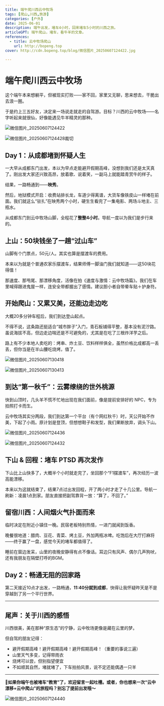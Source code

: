 ```yaml
---
title: 端午爬川西云中牧场
tags: [爬山,川西,旅游]
categories: [户外]
date: 2025-06-01
description: 端午出发，堵车4小时，回来堵车5小时的川西之旅。
articleGPT: 端午爬山，堵车，看牛羊的文章。
references:
  - title: 云中牧场爬山
    url: http://bopeng.top
cover: http://cdn.bopeng.top/blog/微信图片_20250607124422.jpg

---
```


# 端午爬川西云中牧场

这个端午本来想躺平，但被现实打败——家不回，家里又无聊，思来想去，干脆出去浪一圈。

于是约上三五好友，决定来一场说走就走的自驾游。目标？川西的云中牧场——名字听起来就很仙，好像能遇见牛羊精灵的那种。

![微信图片_20250607124422](http://cdn.bopeng.top/blog/微信图片_20250607124422.jpg)

![微信图片_20250607124428裁切](http://cdn.bopeng.top/blog/微信图片_20250607124428裁切.jpg)

## Day 1：从成都堵到怀疑人生

一大早从成都东门出发，本以为早点走能避开假期高峰，没想到我们还是太天真了。刚出发大家还兴致高昂，放着歌、说着笑，一副马上就能踏青赏牛的样子。

结果，一路畅通到——**映秀**。

然后，地狱模式开启：收费站排长龙，车道少得离谱，大货车像铁皮山一样堵在前面。我们就这么“驻扎”在映秀两个小时，硬生生看完了一集电影、两场斗地主、三瓶水。

从成都东门到云中牧场山脚，全程花了**整整4小时**。导航一度以为我们是步行来的。

## 上山：50块钱坐了一趟“过山车”

山脚有个门票点，50元/人。其实也算是摆渡车的费用。

本来以为就是个普通农家乐摆渡车，结果师傅一脚油门我们就知道——这50块花得值！

那速度、那甩尾、那漂移角度，活像在拍《速度与激情：云中牧场篇》。我们在车里喊得跟进鬼屋一样，连安全带都握出了感情。建议胆小者自带晕车贴＋护身符。

## 开始爬山：又累又美，还能边走边吃

大概20多分钟车程后，我们到达登山起点。

不得不说，这条路还挺适合“城市胖子”入门，青石板铺得平整，基本没有泥泞路。虽说海拔不高，但边走边喘还是不可避免的，尤其是在吃了三根炸洋芋之后。

路上有不少本地人卖吃的：烤串、炸土豆、饮料样样俱全，虽然价格比成都高一丢丢，但你当是在半山腰吃烧烤，值了。

![微信图片_20250607130418](http://cdn.bopeng.top/blog/微信图片_20250607130418.jpg)

![微信图片_20250607130413](http://cdn.bopeng.top/blog/微信图片_20250607130413.jpg)

## 到达“第一秋千”：云雾缭绕的世外桃源

快到山顶时，几头羊不慌不忙地出现在我们面前，像是提前安排好的 NPC，专为拍照打卡而生。

云中牧场其实分两段，我们到达第一个平台（有个网红秋千）时，天公开始不作美，下起了小雨。原计划是登顶，但想想鞋子和发型，我们果断放弃，调头下山。

![微信图片_20250607124436](http://cdn.bopeng.top/blog/微信图片_20250607124436.jpg)

![微信图片_20250607124432](http://cdn.bopeng.top/blog/微信图片_20250607124432.jpg)

## 下山 & 回程：堵车 PTSD 再次发作

下山比上山快多了，大概半个小时就走完了，坐回那个“F1摆渡车”，再次经历一波高能漂移。

本来以为这就结束了，结果7点过出发回程，开了两小时才走了十几公里。导航一刷新：凌晨1点到家。朋友直接把副驾靠背一放：“算了，不回了。”



## 留宿川西：人间烟火气扑面而来

临时决定在附近小镇住一晚。民宿老板特别热情，一进门就闻到饭香。

晚餐很地道：腊肉、豆花、青菜、烤土豆，外加两瓶冰啤。吃饱后在大厅打麻将——终于赢了一盘，感觉今天的堵车都值得了。

睡前在窗边发呆，山里的夜晚安静得有点不像话。耳边只有风声、偶尔几声狗吠，还有我朋友在隔壁打呼的BGM。

## Day 2：畅通无阻的回家路

第二天接近10点才出发，一路畅通，**11:40分就到成都**，快得让我怀疑昨天是不是穿越到了另一个平行世界。

---

## 尾声：关于川西的感悟

川西很美，美在那种“原生态”的宁静，云中牧场更像是藏在云里的梦。

但自驾的朋友记得：

- 避开假期高峰！避开假期高峰！避开假期高峰！（重要的事说三遍）
- 山里天气多变，记得带雨衣
- 烧烤可以尝，但别指望便宜
- 不如顺其自然，堵就堵了，下车拍拍风景，说不定还能偶遇一只羊

---

🧳**如果你端午也被堵车“教育”了，欢迎留言一起吐槽。或者，你也想来一次“云中漂移+云中爬山”的旅程吗？别忘了提前出发哦～**

![微信图片_20250607124440](http://cdn.bopeng.top/blog/微信图片_20250607124440.jpg)
